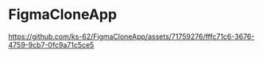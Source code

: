 # FigmaCloneApp





https://github.com/ks-62/FigmaCloneApp/assets/71759276/fffc71c6-3676-4759-9cb7-0fc9a71c5ce5

